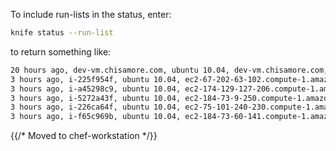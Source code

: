To include run-lists in the status, enter:

```bash
knife status --run-list
```

to return something like:

```bash
20 hours ago, dev-vm.chisamore.com, ubuntu 10.04, dev-vm.chisamore.com, 10.66.44.126, role[lb].
3 hours ago, i-225f954f, ubuntu 10.04, ec2-67-202-63-102.compute-1.amazonaws.com, 67.202.63.102, role[web].
3 hours ago, i-a45298c9, ubuntu 10.04, ec2-174-129-127-206.compute-1.amazonaws.com, 174.129.127.206, role[web].
3 hours ago, i-5272a43f, ubuntu 10.04, ec2-184-73-9-250.compute-1.amazonaws.com, 184.73.9.250, role[web].
3 hours ago, i-226ca64f, ubuntu 10.04, ec2-75-101-240-230.compute-1.amazonaws.com, 75.101.240.230, role[web].
3 hours ago, i-f65c969b, ubuntu 10.04, ec2-184-73-60-141.compute-1.amazonaws.com, 184.73.60.141, role[web].
```

{{/* Moved to chef-workstation */}}
